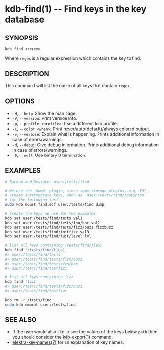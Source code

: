 # kdb-find(1) -- Find keys in the key database

## SYNOPSIS

`kdb find <regex>`

Where `regex` is a regular expression which contains the key to find.

## DESCRIPTION

This command will list the name of all keys that contain `regex`.

## OPTIONS

- `-H`, `--help`:
  Show the man page.
- `-V`, `--version`:
  Print version info.
- `-p`, `--profile <profile>`:
  Use a different kdb profile.
- `-C`, `--color <when>`:
  Print never/auto(default)/always colored output.
- `-v`, `--verbose`:
  Explain what is happening. Prints additional information in case of errors/warnings.
- `-d`, `--debug`:
  Give debug information. Prints additional debug information in case of errors/warnings.
- `-0`, `--null`:
  Use binary 0 termination.

## EXAMPLES

```sh
# Backup-and-Restore: user:/tests/find

# We use the `dump` plugin, since some storage plugins, e.g. INI,
# create intermediate keys, such as `user:/tests/find/tests/foo`
# for the following test.
sudo kdb mount find.ecf user:/tests/find dump

# Create the keys we use for the examples
kdb set user:/tests/find/tests val1
kdb set user:/tests/find/tests/foo/bar val2
kdb set user:/tests/find/tests/fizz/buzz fizzbuzz
kdb set user:/tests/find/tostfizz val3
kdb set user:/tests/find/tust/level lvl

# list all keys containing /tests/find/t[eo]
kdb find '/tests/find/t[eo]'
#> user:/tests/find/tests
#> user:/tests/find/tests/fizz/buzz
#> user:/tests/find/tests/foo/bar
#> user:/tests/find/tostfizz

# list all keys containing fizz
kdb find 'fizz'
#> user:/tests/find/tests/fizz/buzz
#> user:/tests/find/tostfizz

kdb rm -r /tests/find
sudo kdb umount user:/tests/find
```

## SEE ALSO

- If the user would also like to see the values of the keys below `path` then you should
  consider the [kdb-export(1)](kdb-export.md) command.
- [elektra-key-names(7)](elektra-key-names.md) for an explanation of key names.
